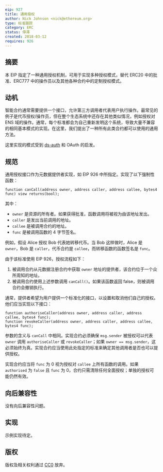 ```yaml
---
eip: 927
title: 通用授权
author: Nick Johnson <nick@ethereum.org>
type: 标准跟踪
category: ERC
status: 停滞
created: 2018-03-12
requires: 926
---
```

    
## 摘要
本 EIP 指定了一种通用授权机制，可用于实现多种授权模式，替代 ERC20 中的批准、ERC777 中的操作员以及其他各种合约中的定制授权模式。

## 动机
智能合约通常需要提供一个接口，允许第三方调用者代表用户执行操作。最常见的例子是代币授权/操作员，但在整个生态系统中还存在其他类似情况，例如授权对 ENS 域的操作。通常，每个标准都会为自己重新发明这个系统，导致大量不兼容的相同基本模式的实现。在这里，我们提出了一种所有此类合约都可以使用的通用方法。

这里实现的模式受到 [ds-auth](https://github.com/dapphub/ds-auth) 和 OAuth 的启发。

## 规范
通用授权接口作为元数据提供者实现，如 EIP 926 中所指定。实现了以下强制性函数：

```solidity
function canCall(address owner, address caller, address callee, bytes4 func) view returns(bool);
```

其中：
 - `owner` 是资源的所有者。如果获得批准，函数调用将被视为由该地址发出。
 - `caller` 是发出当前调用的地址。
 - `callee` 是被调用合约的地址。
 - `func` 是被调用函数的 4 字节签名。

例如，假设 Alice 授权 Bob 代表她转移代币。当 Bob 这样做时，Alice 是 `owner`，Bob 是 `caller`，代币合约是 `callee`，而转移函数的函数签名是 `func`。

由于该标准使用 EIP 926，授权流程如下：

 1. 被调用合约从元数据注册合约中获取 `owner` 地址的提供者，该合约位于一个众所周知的地址。
 2. 被调用合约使用上述参数调用 `canCall()`。如果该函数返回 false，则被调用合约会撤销执行。

通常，提供者希望为用户提供一个标准化的接口，以设置和取消他们自己的授权。他们应当实现以下接口：

```solidity
function authoriseCaller(address owner, address caller, address callee, bytes4 func);
function revokeCaller(address owner, address caller, address callee, bytes4 func);
```

参数的含义与 `canCall` 中相同。实现合约必须确保 `msg.sender` 被授权可以代表 `owner` 调用 `authoriseCaller` 或 `revokeCaller`；如果 `owner == msg.sender`，这必须始终为真。实现合约应当使用此处指定的标准来确定其他调用者是否也可以提供授权。

实现合约应当将 `func` 为 0 视为授权对 `callee` 上所有函数的调用。如果 `authorised` 为 `false` 且 `func` 为 0，合约只需清除任何全面授权；单独的授权可能仍然有效。

## 向后兼容性
没有向后兼容性问题。

## 实现
示例实现待定。

## 版权
版权及相关权利通过 [CC0](../LICENSE.md) 放弃。